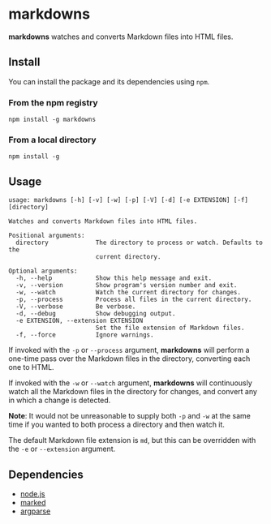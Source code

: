 # markdowns

**markdowns** watches and converts Markdown files into HTML files.

## Install

You can install the package and its dependencies using `npm`.

### From the npm registry

    npm install -g markdowns
   
### From a local directory

    npm install -g

## Usage

    usage: markdowns [-h] [-v] [-w] [-p] [-V] [-d] [-e EXTENSION] [-f] [directory]
    
    Watches and converts Markdown files into HTML files.
    
    Positional arguments:
      directory             The directory to process or watch. Defaults to the
                            current directory.
    
    Optional arguments:
      -h, --help            Show this help message and exit.
      -v, --version         Show program's version number and exit.
      -w, --watch           Watch the current directory for changes.
      -p, --process         Process all files in the current directory.
      -V, --verbose         Be verbose.
      -d, --debug           Show debugging output.
      -e EXTENSION, --extension EXTENSION
                            Set the file extension of Markdown files.
      -f, --force           Ignore warnings.
    
If invoked with the `-p` or `--process` argument, **markdowns** will perform a one-time pass over the Markdown files in the directory, converting each one to HTML.

If invoked with the `-w` or `--watch` argument, **markdowns** will continuously watch all the Markdown files in the directory for changes, and convert any in which a change is detected.

**Note**: It would not be unreasonable to supply both `-p` and `-w` at the same time if you wanted to both process a directory and then watch it.

The default Markdown file extension is `md`, but this can be overridden with the `-e` or `--extension` argument. 

## Dependencies

* [node.js](https://github.com/joyent/node)
* [marked](https://github.com/chjj/marked)
* [argparse](https://github.com/nodeca/argparse)
